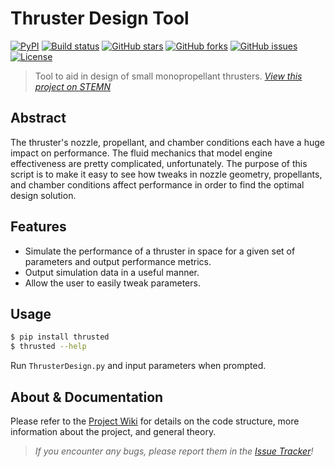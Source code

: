 # Thruster Design Tool

[![PyPI](https://img.shields.io/pypi/v/thrusted.svg?style=flat-square)](https://pypi.python.org/pypi/thrusted)
[![Build status](https://img.shields.io/travis/runphilrun/ThrusterDesign.svg?style=flat-square)](https://travis-ci.org/runphilrun/ThrusterDesign)
[![GitHub stars](https://img.shields.io/github/stars/runphilrun/ThrusterDesign.svg?style=flat-square)](https://github.com/runphilrun/ThrusterDesign/stargazers)
[![GitHub forks](https://img.shields.io/github/forks/runphilrun/ThrusterDesign.svg?style=flat-square)](https://github.com/runphilrun/ThrusterDesign/network)
[![GitHub issues](https://img.shields.io/github/issues/runphilrun/ThrusterDesign.svg?style=flat-square)](https://github.com/runphilrun/ThrusterDesign/issues)
[![License](https://img.shields.io/github/license/runphilrun/ThrusterDesign.svg?style=flat-square)](https://github.com/runphilrun/ThrusterDesign/blob/master/LICENSE.md)

> Tool to aid in design of small monopropellant thrusters. *[View this project on STEMN](http://stemn.com/projects/thruster-design-tool)*

## Abstract
The thruster's nozzle, propellant, and chamber conditions each have a huge impact on performance. The fluid mechanics that model engine effectiveness are pretty complicated, unfortunately. The purpose of this script is to make it easy to see how tweaks in nozzle geometry, propellants, and chamber conditions affect performance in order to find the optimal design solution.

## Features
* Simulate the performance of a thruster in space for a given set of parameters and output performance metrics.
* Output simulation data in a useful manner.
* Allow the user to easily tweak parameters.

## Usage
```bash
$ pip install thrusted
$ thrusted --help
```
Run `ThrusterDesign.py` and input parameters when prompted.

## About & Documentation
Please refer to the [Project Wiki](https://github.com/runphilrun/ThrusterDesign/wiki) for details on the code structure, more information about the project, and general theory.

> *If you encounter any bugs, please report them in the [Issue Tracker](https://github.com/runphilrun/ThrusterDesign/issues)!*
